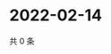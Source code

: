 # 2022-02-14

共 0 条

<!-- BEGIN WEIBO -->
<!-- 最后更新时间 Mon Feb 14 2022 21:16:35 GMT+0800 (China Standard Time) -->

<!-- END WEIBO -->
